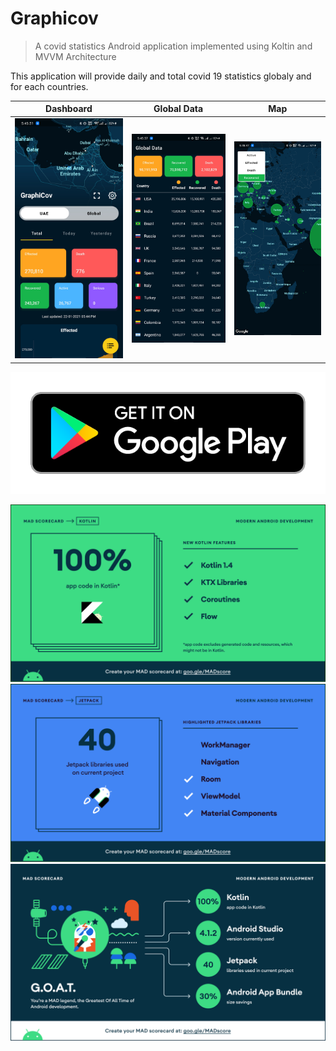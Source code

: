 # Graphicov
> A covid statistics Android application implemented using Koltin and MVVM Architecture

This application will provide daily and total covid 19 statistics globaly and for each countries.


Dashboard             |  Global Data        |  Map
:-------------------------:|:-------------------------:|:-------------------------:
![](dashboard.jpg)  |  ![](global_data.jpg)           | ![](map.jpg)




[![Play Store Link](google-play-badge.png)](https://play.google.com/store/apps/details?id=com.appat.graphicov)


[![Mad Score](MadScore/kotlin.png)](https://madscorecard.withgoogle.com/scorecards/2942804448/)
[![Mad Score](MadScore/jetpack.png)](https://madscorecard.withgoogle.com/scorecards/2942804448/)
[![Mad Score](MadScore/summary.png)](https://madscorecard.withgoogle.com/scorecards/2942804448/)
